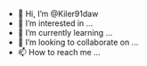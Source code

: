 - 👋 Hi, I’m @Kiler91daw
- 👀 I’m interested in ...
- 🌱 I’m currently learning ...
- 💞️ I’m looking to collaborate on ...
- 📫 How to reach me ...

<!---
Kiler91daw/Kiler91daw is a ✨ special ✨ repository because its `README.md` (this file) appears on your GitHub profile.
You can click the Preview link to take a look at your changes.
--->
